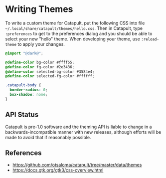 Writing Themes
==============

To write a custom theme for Catapult, put the following CSS into file
`~/.local/share/catapult/themes/hello.css`. Then in Catapult, type
`:preferences` to get to the preferences dialog and you should be able
to select your new "hello" theme. When developing your theme, use
`:reload-theme` to apply your changes.

```css
@import "@dark@";

@define-color bg-color #ffff55;
@define-color fg-color #2e3436;
@define-color selected-bg-color #3584e4;
@define-color selected-fg-color #ffffff;

.catapult-body {
  border-radius: 0;
  box-shadow: none;
}
```

## API Status

Catapult is pre-1.0 software and the theming API is liable to change in
a backwards-incompatible manner with new releases, although efforts will
be made to avoid that if reasonably possible.

## References

* https://github.com/otsaloma/catapult/tree/master/data/themes
* https://docs.gtk.org/gtk3/css-overview.html
